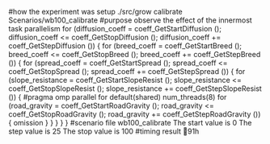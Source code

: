 #how the experiment was setup
./src/grow calibrate Scenarios/wb100_calibrate 
#purpose
observe the effect of the innermost task parallelism
for (diffusion_coeff = coeff_GetStartDiffusion ();
    diffusion_coeff <= coeff_GetStopDiffusion ();
    diffusion_coeff += coeff_GetStepDiffusion ())
{
    for (breed_coeff = coeff_GetStartBreed ();
        breed_coeff <= coeff_GetStopBreed ();
        breed_coeff += coeff_GetStepBreed ())
    {
        for (spread_coeff = coeff_GetStartSpread ();
            spread_coeff <= coeff_GetStopSpread ();
            spread_coeff += coeff_GetStepSpread ())
        {
            for (slope_resistance = coeff_GetStartSlopeResist ();
                slope_resistance <= coeff_GetStopSlopeResist ();
                slope_resistance += coeff_GetStepSlopeResist ())
            {
                #pragma omp parallel for default(shared) num_threads(8)
                for (road_gravity = coeff_GetStartRoadGravity ();
                road_gravity <= coeff_GetStopRoadGravity ();
                road_gravity += coeff_GetStepRoadGravity ())
                {
                    omission
                }
            }
        }
    }
}
#scenario file
wb100_calibrate 
The start value is 0
The step value is 25
The stop value is 100
#timing result
91h